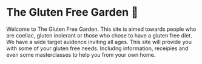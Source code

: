 # The Gluten Free Garden :cake:

Welcome to The Gluten Free Garden. This site is aimed towards people who are coeliac, gluten inolerant or those who chose to have a gluten free diet. We have a wide target auidence inviting all ages. This site will provide you with some of your gluten free needs. Includng information, receipies and even some masterclasses to help you from your own home.

